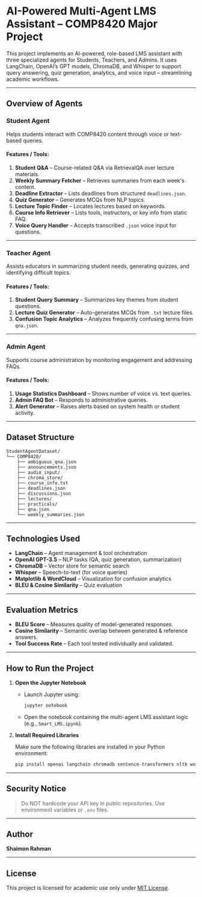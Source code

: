 
# AI-Powered Multi-Agent LMS Assistant – COMP8420 Major Project

This project implements an AI-powered, role-based LMS assistant with three specialized agents for Students, Teachers, and Admins. It uses LangChain, OpenAI’s GPT models, ChromaDB, and Whisper to support query answering, quiz generation, analytics, and voice input – streamlining academic workflows.

---

## Overview of Agents

### Student Agent
Helps students interact with COMP8420 content through voice or text-based queries.

#### Features / Tools:
1. **Student Q&A** – Course-related Q&A via RetrievalQA over lecture materials.
2. **Weekly Summary Fetcher** – Retrieves summaries from each week's content.
3. **Deadline Extractor** – Lists deadlines from structured `deadlines.json`.
4. **Quiz Generator** – Generates MCQs from NLP topics.
5. **Lecture Topic Finder** – Locates lectures based on keywords.
6. **Course Info Retriever** – Lists tools, instructors, or key info from static FAQ.
7. **Voice Query Handler** – Accepts transcribed `.json` voice input for questions.

---

### Teacher Agent
Assists educators in summarizing student needs, generating quizzes, and identifying difficult topics.

#### Features / Tools:
1. **Student Query Summary** – Summarizes key themes from student questions.
2. **Lecture Quiz Generator** – Auto-generates MCQs from `.txt` lecture files.
3. **Confusion Topic Analytics** – Analyzes frequently confusing terms from `qna.json`.

---

### Admin Agent
Supports course administration by monitoring engagement and addressing FAQs.

#### Features / Tools:
1. **Usage Statistics Dashboard** – Shows number of voice vs. text queries.
2. **Admin FAQ Bot** – Responds to administrative queries.
3. **Alert Generator** – Raises alerts based on system health or student activity.

---

## Dataset Structure

```
StudentAgentDataset/
└── COMP8420/
    ├── ambiguous_qna.json
    ├── announcements.json
    ├── audio_input/
    ├── chroma_store/
    ├── course_info.txt
    ├── deadlines.json
    ├── discussions.json
    ├── lectures/
    ├── practicals/
    ├── qna.json
    └── weekly_summaries.json
```

---

## Technologies Used

- **LangChain** – Agent management & tool orchestration
- **OpenAI GPT-3.5** – NLP tasks (QA, quiz generation, summarization)
- **ChromaDB** – Vector store for semantic search
- **Whisper** – Speech-to-text (for voice queries)
- **Matplotlib & WordCloud** – Visualization for confusion analytics
- **BLEU & Cosine Similarity** – Quiz evaluation

---

## Evaluation Metrics

- **BLEU Score** – Measures quality of model-generated responses.
- **Cosine Similarity** – Semantic overlap between generated & reference answers.
- **Tool Success Rate** – Each tool tested individually and validated.

---

## How to Run the Project

1. **Open the Jupyter Notebook**

   - Launch Jupyter using:
     ```bash
     jupyter notebook
     ```
   - Open the notebook containing the multi-agent LMS assistant logic (e.g., `Smart_LMS.ipynb`).

2. **Install Required Libraries**
   
   Make sure the following libraries are installed in your Python environment:
   ```bash
   pip install openai langchain chromadb sentence-transformers nltk wordcloud matplotlib
   
    ```
---

## Security Notice

> Do NOT hardcode your API key in public repositories. Use environment variables or `.env` files.
---

## Author

**Shaimon Rahman**

---

## License

This project is licensed for academic use only under [MIT License](LICENSE).
